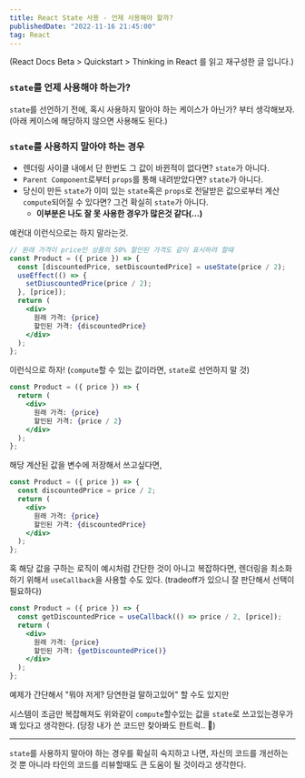 ```yaml
---
title: React State 사용 - 언제 사용해야 할까?
publishedDate: "2022-11-16 21:45:00"
tag: React
---
```


(React Docs Beta > Quickstart > Thinking in React 를 읽고 재구성한 글 입니다.)

### `state`를 언제 사용해야 하는가?

`state`를 선언하기 전에, 혹시 사용하지 말아야 하는 케이스가 아닌가? 부터 생각해보자. (아래 케이스에 해당하지 않으면 사용해도 된다.)

### `state`를 사용하지 말아야 하는 경우

- 렌더링 사이클 내에서 단 한번도 그 값이 바뀐적이 없다면? `state`가 아니다.
- `Parent Component`로부터 `props`를 통해 내려받았다면? `state`가 아니다.
- 당신이 만든 `state`가 이미 있는 `state`혹은 `props`로 전달받은 값으로부터 계산`compute`되어질 수 있다면? 그건 확실히 `state`가 아니다.
  - **이부분은 나도 잘 못 사용한 경우가 많은것 같다(...)**


예컨대 이런식으로는 하지 말라는것. 

```jsx
// 원래 가격이 price인 상품의 50% 할인된 가격도 같이 표시하려 할때
const Product = ({ price }) => {
  const [discountedPrice, setDiscountedPrice] = useState(price / 2);
  useEffect(() => {
    setDiuscountedPrice(price / 2);
  }, [price]);
  return (
    <div>
      원래 가격: {price}
      할인된 가격: {discountedPrice}
    </div>
  );
};
```


이런식으로 하자! (`compute`할 수 있는 값이라면, `state`로 선언하지 말 것)

```jsx
const Product = ({ price }) => {
  return (
    <div>
      원래 가격: {price}
      할인된 가격: {price / 2}
    </div>
  );
};
```


해당 계산된 값을 변수에 저장해서 쓰고싶다면,

```jsx
const Product = ({ price }) => {
  const discountedPrice = price / 2;
  return (
    <div>
      원래 가격: {price}
      할인된 가격: {discountedPrice}
    </div>
  );
};
```


혹 해당 값을 구하는 로직이 예시처럼 간단한 것이 아니고 복잡하다면, 렌더링을 최소화 하기 위해서 `useCallback`을 사용할 수도 있다. (tradeoff가 있으니 잘 판단해서 선택이 필요하다)

```jsx
const Product = ({ price }) => {
  const getDiscountedPrice = useCallback(() => price / 2, [price]);
  return (
    <div>
      원래 가격: {price}
      할인된 가격: {getDiscountedPrice()}
    </div>
  );
};
```

예제가 간단해서 "뭐야 저게? 당연한걸 말하고있어" 할 수도 있지만

시스템이 조금만 복잡해져도 위와같이 `compute`할수있는 값을 `state`로 쓰고있는경우가 꽤 있다고 생각한다. (당장 내가 쓴 코드만 찾아봐도 한트럭.. 🥹)

---

`state`를 사용하지 말아야 하는 경우를 확실히 숙지하고 나면, 자신의 코드를 개선하는 것 뿐 아니라 타인의 코드를 리뷰할때도 큰 도움이 될 것이라고 생각한다.
